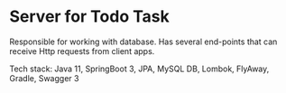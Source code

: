 # Server for Todo Task
Responsible for working with database.
Has several end-points that can receive Http requests from client apps.
 
Tech stack: Java 11, SpringBoot 3, JPA, MySQL DB, Lombok,
FlyAway, Gradle, Swagger 3
